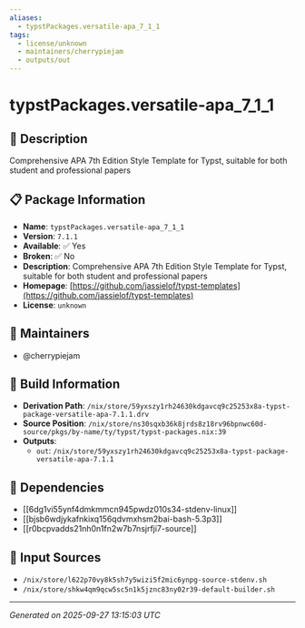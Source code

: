```yaml
---
aliases:
  - typstPackages.versatile-apa_7_1_1
tags:
  - license/unknown
  - maintainers/cherrypiejam
  - outputs/out
---
```


# typstPackages.versatile-apa_7_1_1

## 📝 Description

Comprehensive APA 7th Edition Style Template for Typst, suitable for both student and professional papers

## 📋 Package Information

- **Name**: `typstPackages.versatile-apa_7_1_1`
- **Version**: `7.1.1`
- **Available**: ✅ Yes
- **Broken**: ✅ No
- **Description**: Comprehensive APA 7th Edition Style Template for Typst, suitable for both student and professional papers
- **Homepage**: [https://github.com/jassielof/typst-templates](https://github.com/jassielof/typst-templates)
- **License**: `unknown`
## 👥 Maintainers

- @cherrypiejam


## 🔧 Build Information

- **Derivation Path**: `/nix/store/59yxszy1rh24630kdgavcq9c25253x8a-typst-package-versatile-apa-7.1.1.drv`
- **Source Position**: `/nix/store/ns30sqxb36k8jrds8z18rv96bpnwc60d-source/pkgs/by-name/ty/typst/typst-packages.nix:39`
- **Outputs**:
  - `out`:  `/nix/store/59yxszy1rh24630kdgavcq9c25253x8a-typst-package-versatile-apa-7.1.1`

## 🔗 Dependencies

- [[6dg1vi55ynf4dmkmmcn945pwdz010s34-stdenv-linux]]
- [[bjsb6wdjykafnkixq156qdvmxhsm2bai-bash-5.3p3]]
- [[r0bcpvadds21nh0n1fn2w7b7nsjrfji7-source]]

## 📁 Input Sources

- `/nix/store/l622p70vy8k5sh7y5wizi5f2mic6ynpg-source-stdenv.sh`
- `/nix/store/shkw4qm9qcw5sc5n1k5jznc83ny02r39-default-builder.sh`

---
*Generated on 2025-09-27 13:15:03 UTC*
